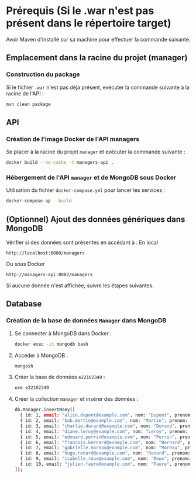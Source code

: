 # Prérequis (Si le .war n'est pas présent dans le répertoire target)
Avoir Maven d'installé sur sa machine pour effectuer la commande suivante.

## Emplacement dans la racine du projet (manager)
### Construction du package
Si le fichier `.war` n'est pas déjà présent, exécuter la commande suivante à la racine de l'API :
```sh
mvn clean package
```

## API
### Création de l'image Docker de l'API managers
Se placer à la racine du projet `manager` et exécuter la commande suivante :
```sh
docker build --no-cache -t managers-api .
```

### Hébergement de l'API `manager` et de MongoDB sous Docker
Utilisation du fichier `docker-compose.yml` pour lancer les services :
```sh
docker-compose up --build
```

## (Optionnel) Ajout des données génériques dans MongoDB
Vérifier si des données sont présentes en accédant à :
En local
```
http://localhost:8080/managers
```
Ou sous Docker
```
http://managers-api:8082/managers
```
Si aucune donnée n'est affichée, suivre les étapes suivantes.

## Database
### Création de la base de données `Manager` dans MongoDB

1. Se connecter à MongoDB dans Docker :
   ```sh
   docker exec -it mongodb bash
   ```
2. Accéder à MongoDB :
   ```sh
   mongosh
   ```
3. Créer la base de données `e22102349` :
   ```sh
   use e22102349
   ```
4. Créer la collection `manager` et insérer des données :
   ```sh
   db.Manager.insertMany([
     { id: 1, email: "alice.dupont@example.com", nom: "Dupont", prenom: "Alice" },
     { id: 2, email: "bob.martin@example.com", nom: "Martin", prenom: "Bob" },
     { id: 3, email: "charlie.durand@example.com", nom: "Durand", prenom: "Charlie" },
     { id: 4, email: "diane.leroy@example.com", nom: "Leroy", prenom: "Diane" },
     { id: 5, email: "edouard.perrin@example.com", nom: "Perrin", prenom: "Edouard" },
     { id: 6, email: "francois.bernard@example.com", nom: "Bernard", prenom: "François" },
     { id: 7, email: "gabrielle.moreau@example.com", nom: "Moreau", prenom: "Gabrielle" },
     { id: 8, email: "hugo.renard@example.com", nom: "Renard", prenom: "Hugo" },
     { id: 9, email: "isabelle.roux@example.com", nom: "Roux", prenom: "Isabelle" },
     { id: 10, email: "julien.faure@example.com", nom: "Faure", prenom: "Julien" }
   ]);
   ```

